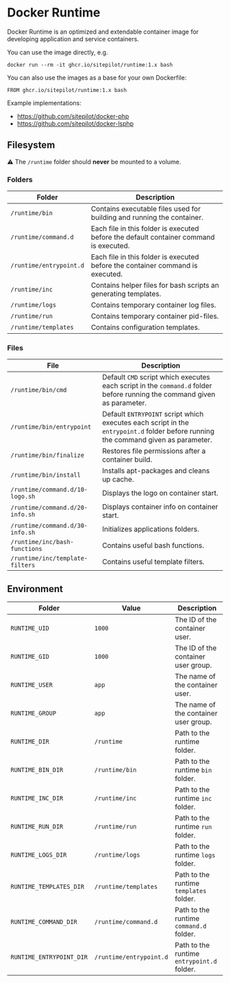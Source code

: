 # Docker Runtime

Docker Runtime is an optimized and extendable container image for developing application and service containers.

You can use the image directly, e.g.

```
docker run --rm -it ghcr.io/sitepilot/runtime:1.x bash
```

You can also use the images as a base for your own Dockerfile:

```
FROM ghcr.io/sitepilot/runtime:1.x bash
```

Example implementations:

* https://github.com/sitepilot/docker-php
* https://github.com/sitepilot/docker-lsphp

## Filesystem

⚠️ The `/runtime` folder should **never** be mounted to a volume.

### Folders

| Folder                  | Description                                                                            |
|-------------------------|----------------------------------------------------------------------------------------|
| `/runtime/bin`          | Contains executable files used for building and running the container.                 |
| `/runtime/command.d`    | Each file in this folder is executed before the default container command is executed. |
| `/runtime/entrypoint.d` | Each file in this folder is executed before the container command is executed.         |
| `/runtime/inc`          | Contains helper files for bash scripts an generating templates.                        |
| `/runtime/logs`         | Contains temporary container log files.                                                |
| `/runtime/run`          | Contains temporary container pid-files.                                                |
| `/runtime/templates`    | Contains configuration templates.                                                      |

### Files

| File                            | Description                                                                                                                        |
|---------------------------------|------------------------------------------------------------------------------------------------------------------------------------|
| `/runtime/bin/cmd`              | Default `CMD` script which executes each script in the `command.d` folder before running the command given as parameter.           |
| `/runtime/bin/entrypoint`       | Default `ENTRYPOINT` script which executes each script in the `entrypoint.d` folder before running the command given as parameter. |
| `/runtime/bin/finalize`         | Restores file permissions after a container build.                                                                                 |
| `/runtime/bin/install`          | Installs apt-packages and cleans up cache.                                                                                         |
| `/runtime/command.d/10-logo.sh` | Displays the logo on container start.                                                                                              |
| `/runtime/command.d/20-info.sh` | Displays container info on container start.                                                                                        |
| `/runtime/command.d/30-info.sh` | Initializes applications folders.                                                                                                  |
| `/runtime/inc/bash-functions`   | Contains useful bash functions.                                                                                                    |
| `/runtime/inc/template-filters` | Contains useful template filters.                                                                                                  |

## Environment

| Folder                   | Value                   | Description                                |
|--------------------------|-------------------------|--------------------------------------------|
| `RUNTIME_UID`            | `1000`                  | The ID of the container user.              |
| `RUNTIME_GID`            | `1000`                  | The ID of the container user group.        |
| `RUNTIME_USER`           | `app`                   | The name of the container user.            |
| `RUNTIME_GROUP`          | `app`                   | The name of the container user group.      |
| `RUNTIME_DIR`            | `/runtime`              | Path to the runtime folder.                |
| `RUNTIME_BIN_DIR`        | `/runtime/bin`          | Path to the runtime `bin` folder.          |
| `RUNTIME_INC_DIR`        | `/runtime/inc`          | Path to the runtime `inc` folder.          |
| `RUNTIME_RUN_DIR`        | `/runtime/run`          | Path to the runtime `run` folder.          |
| `RUNTIME_LOGS_DIR`       | `/runtime/logs`         | Path to the runtime `logs` folder.         |
| `RUNTIME_TEMPLATES_DIR`  | `/runtime/templates`    | Path to the runtime `templates` folder.    |
| `RUNTIME_COMMAND_DIR`    | `/runtime/command.d`    | Path to the runtime `command.d` folder.    |
| `RUNTIME_ENTRYPOINT_DIR` | `/runtime/entrypoint.d` | Path to the runtime `entrypoint.d` folder. |
